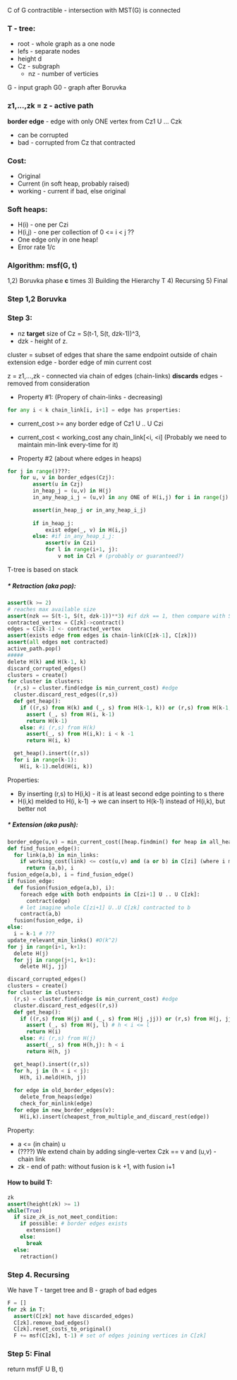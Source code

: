C of G contractible - intersection with MST(G) is connected

### T - tree:
* root - whole graph as a one node
* lefs - separate nodes
* height d
* Cz - subgraph
  * nz - number of verticies

G - input graph
G0 - graph after Boruvka

### z1,...,zk = z - active path

**border edge** - edge with only ONE vertex from Cz1 U ... Czk
* can be corrupted
* bad - corrupted from Cz that contracted

### Cost:
* Original
* Current (in soft heap, probably raised)
* working - current if bad, else original

### Soft heaps:
* H(i) - one per Czi
* H(i,j) - one per collection of 0 <= i < j ??
* One edge only in one heap!
* Error rate 1/c

### Algorithm: msf(G, t)
1,2) Boruvka phase __c__ times
3) Building the Hierarchy T
4) Recursing 
5) Final
### Step 1,2 Boruvka


### Step 3:
* nz **target** size of Cz = S(t-1, S(t, dzk-1))^3, 
* dzk - height of z.

cluster = subset of edges that share the same endpoint outside of chain
extension edge - border edge of min current cost

z = z1,...,zk - connected via chain of edges  (chain-links)
__discards__ edges  - removed from consideration

* Property #1: (Propery of chain-links - decreasing)
```python 
for any i < k chain_link[i, i+1] = edge has properties:
```
  * current_cost >= any border edge of Cz1 U .. U Czi
  * current_cost < working_cost any chain_link[<i, <i] (Probably we need to maintain min-link every-time for it)
    
* Property #2 (about where edges in heaps)
``` python
for j in range()???:
    for u, v in border_edges(Czj):
        assert(u in Czj)
        in_heap_j = (u,v) in H(j)
        in_any_heap_i_j = (u,v) in any ONE of H(i,j) for i in range(j)

        assert(in_heap_j or in_any_heap_i_j)
        
        if in_heap_j:
            exist edge(_, v) in H(i,j)
        else: #if in_any_heap_i_j:
            assert(v in Czi)
            for l in range(i+1, j):
                v not in Czl # (probably or guaranteed?)

```

T-tree is based on stack
##### * Retraction (aka pop):
  ```python
  assert(k >= 2)
  # reaches max available size
  assert(nzk == S(t-1, S(t, dzk-1))**3) #if dzk == 1, then compare with S(t,1)**3 = 8
  contracted_vertex = C[zk]->contract()
  edges = C[zk-1] <- contracted_vertex
  assert(exists edge from edges is chain-link(C[zk-1], C[zk]))
  assert(all edges not contracted)
  active_path.pop()
  #####
  delete H(k) and H(k-1, k)
  discard_corrupted_edges()
  clusters = create()
  for cluster in clusters:
    (r,s) = cluster.find(edge is min_current_cost) #edge
    cluster.discard_rest_edges((r,s))
    def get_heap():
      if ((r,s) from H(k) and (_, s) from H(k-1, k)) or (r,s) from H(k-1, k):
        assert (_, s) from H(i, k-1)
        return H(k-1)
      else: #i (r,s) from H(k)
        assert(_, s) from H(i,k): i < k -1
        return H(i, k)

    get_heap().insert((r,s))
    for i in range(k-1):
      H(i, k-1).meld(H(i, k))
  ```
  Properties:
  * By inserting (r,s) to H(i,k) - it is at least second edge pointing to s there
  * H(i,k) melded to H(i, k-1) -> we can insert to H(k-1) instead of H(i,k), but better not
##### * Extension (aka push):
  ```python
  border_edge(u,v) = min_current_cost([heap.findmin() for heap in all_heaps]) # extension edge
  def find_fusion_edge():
    for link(a,b) in min_links:
      if working_cost(link) <= cost(u,v) and (a or b) in C[zi] (where i minimal index):
        return (a,b), i
  fusion_edge(a,b), i = find_fusion_edge()
  if fusion_edge:
    def fusion(fusion_edge(a,b), i):
      foreach edge with both endpoints in C[zi+1] U .. U C[zk]:
        contract(edge)
      # let imagine whole C[zi+1] U..U C[zk] contracted to b
      contract(a,b)
    fusion(fusion_edge, i)
  else:
    i = k-1 # ???
  update_relevant_min_links() #O(k^2)
  for j in range(i+1, k+1):
    delete H(j)
    for jj in range(j+1, k+1):
      delete H(j, jj)

  discard_corrupted_edges()
  clusters = create()
  for cluster in clusters:
    (r,s) = cluster.find(edge is min_current_cost) #edge
    cluster.discard_rest_edges((r,s))
    def get_heap():
      if ((r,s) from H(j) and (_, s) from H(j ,jj)) or (r,s) from H(j, jj):
        assert (_, s) from H(j, l) # h < i <= l
        return H(i)
      else: #i (r,s) from H(j)
        assert(_, s) from H(h,j): h < i
        return H(h, j)

    get_heap().insert((r,s))
    for h, j in (h < i < j):
      H(h, i).meld(H(h, j))
    
    for edge in old_border_edges(v):
      delete_from_heaps(edge)
      check_for_minlink(edge)
    for edge in new_border_edges(v):
      H(i,k).insert(cheapest_from_multiple_and_discard_rest(edge))
  ```
  Property:
  * a <= (in chain) u
  * (????) We extend chain by adding single-vertex Czk == v and (u,v) - chain link
  * zk - end of path: without fusion is k +1, with fusion i+1


#### How to build T:
```python
zk
assert(height(zk) >= 1)
while(True)
  if size_zk_is_not_meet_condition:
    if possible: # border edges exists
      extension()
    else:
      break
  else:
    retraction()
```
### Step 4. Recursing
We have T - target tree and B - graph of bad edges
```python
F = []
for zk in T:
  assert(C[zk] not have discarded_edges)
  C[zk].remove_bad_edges()
  C[zk].reset_costs_to_original()
  F += msf(C[zk], t-1) # set of edges joining vertices in C[zk]
```
### Step 5: Final
return msf(F U B, t)